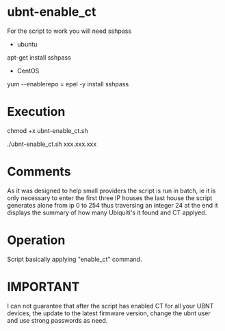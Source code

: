 # ubnt-enable_ct

For the script to work you will need sshpass

* ubuntu

apt-get install sshpass

* CentOS

yum --enablerepo = epel -y install sshpass

# Execution
chmod +x ubnt-enable_ct.sh

./ubnt-enable_ct.sh xxx.xxx.xxx

# Comments
As it was designed to help small providers the script is run in batch, ie it is only necessary to enter the first three IP houses the last house the script generates alone from ip 0 to 254 thus traversing an integer 24 at the end it displays the summary of how many Ubiquiti's it found and CT applyed.

# Operation
Script basically applying "enable_ct" command.

# IMPORTANT
I can not guarantee that after the script has enabled CT for all your UBNT devices, the update to the latest firmware version, change the ubnt user and use strong passwords as need.
